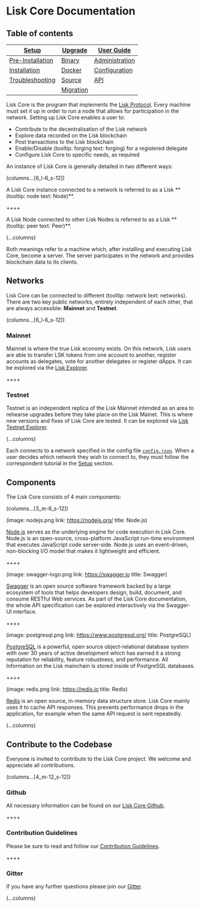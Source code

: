 # Lisk Core Documentation

## Table of contents
[Setup](/documentation/lisk-core/setup) | [Upgrade](/documentation/lisk-core/upgrade) | [User Guide](/documentation/lisk-core/user-guide) | 
--- | --- | ---
[Pre-Installation](/documentation/lisk-core/setup/pre-install) | [Binary](/documentation/lisk-core/upgrade/binary) | [Administration](/documentation/lisk-core/user-guide/administration)
[Installation](/documentation/lisk-core/setup/install) | [Docker](/documentation/lisk-core/upgrade/docker) | [Configuration](/documentation/lisk-core/user-guide/configuration)
[Troubleshooting](/documentation/lisk-core/troubleshooting) | [Source](/documentation/lisk-core/upgrade/source) |  [API](/documentation/lisk-core/user-guide/api)
| | [Migration](/documentation/lisk-core/upgrade/migration)| |

Lisk Core is the program that implements the [Lisk Protocol](/documentation/lisk-protocol). Every machine must set it up in order to run a node that allows for participation in the network. Setting up Lisk Core enables a user to:
- Contribute to the decentralisation of the Lisk network
- Explore data recorded on the Lisk blockchain
- Post transactions to the Lisk blockchain
- Enable/Disable (tooltip: forging text: forging) for a registered delegate
- Configure Lisk Core to specific needs, as required

An instance of Lisk Core is generally detailed in two different ways: 

(columns…[6_l-6_s-12])

<boxinfo markdown="1">
A Lisk Core instance connected to a network is referred to as a Lisk **(tooltip: node text: Node)**. 
</boxinfo>

++++

<boxinfo markdown="1">
A Lisk Node connected to other Lisk Nodes is referred to as a Lisk **(tooltip: peer text: Peer)**.
</boxinfo>

(...columns)

Both meanings refer to a machine which, after installing and executing Lisk Core, become a server. The server participates in the network and provides blockchain data to its clients.

## Networks

Lisk Core can be connected to different (tooltip: network text: networks). There are two key public networks, entirely independent of each other, that are always accessible: **Mainnet** and **Testnet**. 

(columns...[6_l-6_s-12])

### Mainnet
Mainnet is where the true Lisk economy exists. On this network, Lisk users are able to transfer LSK tokens from one account to another, register accounts as delegates, vote for another delegates or register dApps. It can be explored via the [Lisk Explorer](https://explorer.lisk.io).

++++

### Testnet
Testnet is an independent replica of the Lisk Mainnet intended as an area to rehearse upgrades before they take place on the Lisk Mainet. This is where new versions and fixes of Lisk Core are tested. It can be explored via [Lisk Testnet Explorer](https://testnet-explorer.lisk.io).

(...columns)

Each connects to a network specified in the config file [`config.json`](https://github.com/LiskHQ/lisk/blob/development/config.json#L2). 
When a user decides which network they wish to connect to, they must follow the correspondent tutorial in the [Setup](/documentation/lisk-core/setup) section.

## Components
The Lisk Core consists of 4 main components:

(columns...[3_m-6_s-12])

(image: nodejs.png  link: https://nodejs.org/ title: Node.js)

[Node.js](https://nodejs.org/) serves as the underlying engine for code execution in Lisk Core. Node.js is an open-source, cross-platform JavaScript run-time environment that executes JavaScript code server-side. Node.js uses an event-driven, non-blocking I/O model that makes it lightweight and efficient.

++++

(image: swagger-logo.png link: https://swagger.io title: Swagger)

[Swagger](https://swagger.io) is an open source software framework backed by a large ecosystem of tools that helps developers design, build, document, and consume RESTful Web services. As part of the Lisk Core documentation, the whole API specification can be explored interactively via the Swagger-UI interface.

++++

(image: postgresql.png link: https://www.postgresql.org/  title: PostgreSQL)

[PostgreSQL](https://www.postgresql.org) is a powerful, open source object-relational database system with over 30 years of active development which has earned it a strong reputation for reliability, feature robustness, and performance. All Information on the Lisk mainchain is stored inside of PostgreSQL databases.

++++

(image: redis.png link: https://redis.io title: Redis)

[Redis](https://redis.io) is an open source, in-memory data structure store. Lisk Core mainly uses it to cache API responses. This prevents performance drops in the application, for example when the same API request is sent repeatedly.

(...columns)

## Contribute to the Codebase

Everyone is invited to contribute to the Lisk Core project. We welcome and appreciate all contributions. 

(columns...[4_m-12_s-12])

### Github
All necessary information can be found on our [Lisk Core Github](https://github.com/LiskHQ/lisk).

++++

### Contribution Guidelines
Please be sure to read and follow our [Contribution Guidelines](https://github.com/LiskHQ/lisk/blob/development/docs/CONTRIBUTING.md).

++++

### Gitter
If you have any further questions please join our [Gitter](https://gitter.im/LiskHQ/lisk).

(...columns)
